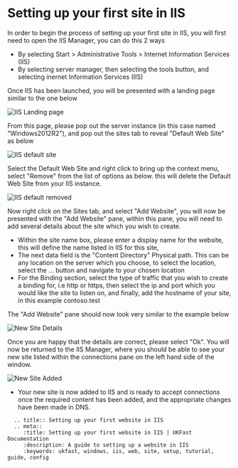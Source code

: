 # Setting up your first site in IIS


In order to begin the process of setting up your first site in IIS, you will first need to open the IIS Manager, you can do this 2 ways
* By selecting Start > Administrative Tools > Internet Information Services (IIS)
* By selecting server manager, then selecting the tools button, and selecting inernet Information Services (IIS)


Once IIS has been launched, you will be presented with a landing page similar to the one below


![IIS Landing page](files/newsite/IISlandingpage.PNG)


From this page, please pop out the server instance (in this case named "Windows2012R2"), and pop out the sites tab to reveal "Default Web Site" as below

![IIS default site](files/newsite/serverinstance.PNG)

Select the Default Web Site and right click to bring up the context menu, select "Remove" from the list of options as below. this will delete the Default Web Site from your IIS instance.

![IIS default removed](files/newsite/rightclickcontextdelete.PNG)

Now right click on the Sites tab, and select "Add Website", you will now be presented with the "Add Website" pane, within this pane, you will need to add several details about the site which you wish to create.

* Within the site name box, please enter a display name for the website, this will define the name listed in IIS for this site,
* The next data field is the "Content Directory" Physical path. This can be any location on the server which you choose, to select the location, select the ... button and navigate to your chosen location
* For the Binding section, select the type of traffic that you wish to create a binding for, i.e http or https, then select the ip and port which you would like the site to listen on, and finally, add the hostname of your site, in this example contoso.test


The "Add Website" pane should now look very similar to the example below

![New Site Details](files/newsite/newsitedetailstrimmed.png)

Once you are happy that the details are correct, please select "Ok". You will now be returned to the IIS Manager, where you should be able to see your new site listed within the connections pane on the left hand side of the window.

![New Site Added](files/newsite/newsiteactive.PNG)

* Your new site is now added to IIS and is ready to accept connections once the required content has been added, and the appropriate changes have been made in DNS.


```eval_rst
  .. title:: Setting up your first website in IIS
  .. meta::
     :title: Setting up your first website in IIS | UKFast Documentation
     :description: A guide to setting up a website in IIS
     :keywords: ukfast, windows, iis, web, site, setup, tutorial, guide, config
